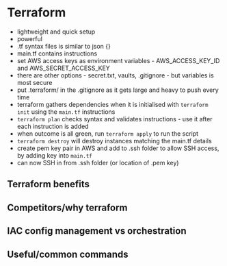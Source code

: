 # Terraform
- lightweight and quick setup
- powerful
- .tf syntax files is similar to json {}
- main.tf contains instructions
- set AWS access keys as environment variables - AWS_ACCESS_KEY_ID and AWS_SECRET_ACCESS_KEY
- there are other options - secret.txt, vaults, .gitignore - but variables is most secure
- put .terraform/ in the .gitignore as it gets large and heavy to push every time
- terraform gathers dependencies when it is initialised with `terraform init` using the `main.tf` instructions
- `terraform plan` checks syntax and validates instructions - use it after each instruction is added
- when outcome is all green, run `terraform apply` to run the script
- `terraform destroy` will destroy instances matching the main.tf details
- create pem key pair in AWS and add to .ssh folder to allow SSH access, by adding key into `main.tf`
- can now SSH in from .ssh folder (or location of .pem key)

## Terraform benefits
## Competitors/why terraform
## IAC config management vs orchestration
## Useful/common commands